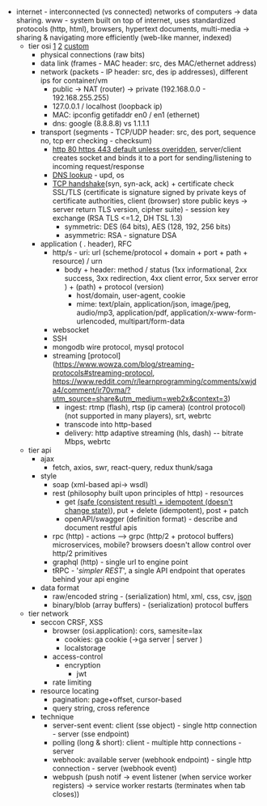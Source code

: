- internet - interconnected (vs connected) networks of computers -> data sharing. www - system built on top of internet, uses standardized protocols (http, html), browsers, hypertext documents, multi-media -> sharing & navigating more efficiently (web-like manner, indexed)
	- tier osi [1](https://www.youtube.com/watch?v=0y6FtKsg6J4) [2](https://stackoverflow.com/questions/41986458/osi-layers-explained) [custom](https://www.quora.com/Is-it-mandatory-to-use-a-protocol-TCP-UDP-etc-to-send-data-from-one-PC-to-another-Is-it-possible-to-transmit-data-between-programs-over-the-Internet-without-following-any-protocol-but-your-own-If-yes-how)
		- physical connections (raw bits)
		- data link (frames - MAC header: src, des MAC/ethernet address)
		- network (packets - IP header: src, des ip addresses), different ips for container/vm
			- public -> NAT (router) -> private (192.168.0.0 - 192.168.255.255)
			- 127.0.0.1 / localhost (loopback ip)
			- MAC: ipconfig getifaddr en0 / en1 (ethernet)
			- dns: google (8.8.8.8) vs 1.1.1.1
		- transport (segments - TCP/UDP header: src, des port, sequence no, tcp err checking - checksum)
			- [http 80 https 443 default unless overidden](https://qr.ae/pK2Deg), server/client creates socket and binds it to a port for sending/listening to incoming request/response 
			- [DNS lookup](https://serverfault.com/questions/643506/how-does-the-http-get-method-work-in-relation-to-dns-protocol) - upd, os 
			- [TCP handshake](https://www.youtube.com/watch?v=j9QmMEWmcfo&t=3s)(syn, syn-ack, ack) + certificate check SSL/TLS (certificate is signature signed by private keys of certificate authorities, client (browser) store public keys -> server return TLS version, cipher suite) - session key exchange (RSA TLS <=1.2, DH  TSL 1.3) 
				- symmetric: DES (64 bits), AES (128, 192, 256 bits)
				- asymmetric: RSA - signature DSA
		- application ( . header), RFC
			- http/s - uri: url (scheme/protocol + domain + port + path + resource) / urn
				- body + header: method / status (1xx informational, 2xx success, 3xx redirection, 4xx client error, 5xx server error ) + (path) +  protocol (version)
					- host/domain, user-agent, cookie
					- mime: text/plain, application/json, image/jpeg, audio/mp3, application/pdf, application/x-www-form-urlencoded, multipart/form-data
			- websocket
			- SSH
			- mongodb wire protocol, mysql protocol
			- streaming [protocol](https://www.wowza.com/blog/streaming-protocols#streaming-protocol, https://www.reddit.com/r/learnprogramming/comments/xwjda4/comment/ir70vma/?utm_source=share&utm_medium=web2x&context=3)
				- ingest: rtmp (flash), rtsp (ip camera) (control protocol) (not supported in many players), srt, webrtc
				- transcode into http-based
				- delivery: http adaptive streaming (hls, dash) -- bitrate Mbps, webrtc
	- tier api 
		- ajax
			- fetch, axios, swr, react-query, redux thunk/saga
		- style
			- soap (xml-based api-> wsdl)
			- rest (philosophy built upon principles of http) - resources
				- get [(safe (consistent result) + idempotent (doesn't change state)](https://stackoverflow.com/questions/49572486/how-does-concepts-idempotent-and-safe-methods-differ)), put + delete (idempotent), post + patch
				- openAPI/swagger (definition format) - describe and document restful apis
			- rpc (http) - actions --> grpc (http/2 + protocol buffers) microservices, mobile? browsers doesn't allow control over http/2 primitives
			- graphql (http) - single url to engine point
			- tRPC - '*simpler REST*', a single API endpoint that operates behind your api engine
		- data format 
			- raw/encoded string - (serialization) html, xml, css, csv, [json](https://stackoverflow.com/questions/54122999/is-json-a-string) 
			- binary/blob (array buffers) - (serialization) protocol buffers 
	- tier network
		- seccon CRSF, XSS
			- browser (osi.application): cors, samesite=lax
				- cookies: ga cookie (->ga server | server )
				- localstorage
			- access-control
				- encryption
					- jwt
			- rate limiting
		- resource locating
			- pagination: page+offset, cursor-based
			- query string, cross reference
		- technique
			- server-sent event: client (sse object) - single http connection - server (sse endpoint)
			- polling (long & short): client - multiple http connections - server
			- webhook: available server (webhook endpoint) - single http connection - server (webhook event) 
			- webpush (push notif -> event listener (when service worker registers) -> service worker restarts (terminates when tab closes))